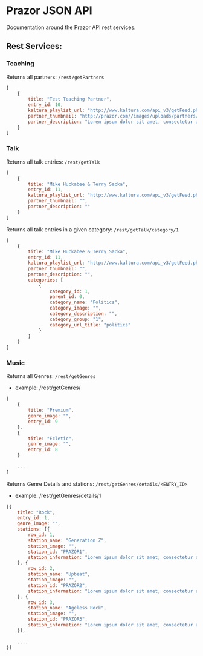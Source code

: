 # Prazor JSON API
Documentation around the Prazor API rest services.

## Rest Services:

### Teaching
Returns all partners:  `/rest/getPartners`
```javascript
[
    {
        title: "Test Teaching Partner",
        entry_id: 10,
        kaltura_playlist_url: "http://www.kaltura.com/api_v3/getFeed.php?partnerId=1949551&feedId=1_atji3zm1&format=1",
        partner_thumbnail: "http://prazor.com//images/uploads/partners/CYL200Thumb.jpg",
        partner_description: "Lorem ipsum dolor sit amet, consectetur adipiscing elit. Nullam sit amet eros non sapien porta tempor sed vitae felis. Curabitur dictum libero at urna dignissim, eu fringilla turpis suscipit. Pellentesque neque nibh, bibendum consequat mattis sed, accumsan vitae quam. Praesent molestie rhoncus nisi sed viverra. "
    }
]
```

### Talk

Returns all talk entries:  `/rest/getTalk`
```javascript
[
    {
        title: "Mike Huckabee & Terry Sacka",
        entry_id: 11,
        kaltura_playlist_url: "http://www.kaltura.com/api_v3/getFeed.php?partnerId=1949551&feedId=1_atji3zm1&format=1",
        partner_thumbnail: "",
        partner_description: ""
    }
]
```

Returns all talk entries in a given category:  `/rest/getTalk/category/1`

```javascript
[
    {
        title: "Mike Huckabee & Terry Sacka",
        entry_id: 11,
        kaltura_playlist_url: "http://www.kaltura.com/api_v3/getFeed.php?partnerId=1949551&feedId=1_atji3zm1&format=1",
        partner_thumbnail: "",
        partner_description: "",
        categories: [
            {
                category_id: 1,
                parent_id: 0,
                category_name: "Politics",
                category_image: "",
                category_description: "",
                category_group: "1",
                category_url_title: "politics"
            }
        ]
    }
]
```

### Music

Returns all Genres:  `/rest/getGenres`
* example: /rest/getGenres/

```javascript
[
	{
		title: "Premium",
		genre_image: "",
		entry_id: 9
	},
	{
		title: "Ecletic",
		genre_image: "",
		entry_id: 8
	}
	
	...
]
```

Returns Genre Details and stations:  `/rest/getGenres/details/<ENTRY_ID>`
* example: /rest/getGenres/details/1

```javascript
[{
	title: "Rock",
	entry_id: 1,
	genre_image: "",
	stations: [{
		row_id: 1,
		station_name: "Generation Z",
		station_image: "",
		station_id: "PRAZOR1",
		station_information: "Lorem ipsum dolor sit amet, consectetur adipiscing elit."
	}, {
		row_id: 2,
		station_name: "Upbeat",
		station_image: "",
		station_id: "PRAZOR2",
		station_information: "Lorem ipsum dolor sit amet, consectetur adipiscing elit."
	}, {
		row_id: 3,
		station_name: "Ageless Rock",
		station_image: "",
		station_id: "PRAZOR3",
		station_information: "Lorem ipsum dolor sit amet, consectetur adipiscing elit."
	}],
	
	....
}]
```

